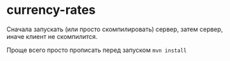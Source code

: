 # currency-rates

Сначала запускать (или просто скомпилировать) сервер, затем сервер, иначе клиент не скомпилится.

Проще всего просто прописать перед запуском `mvn install`